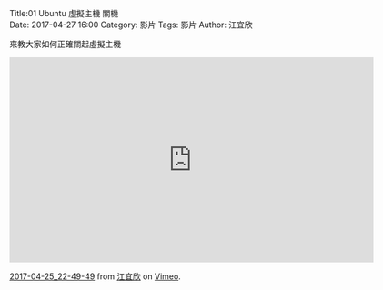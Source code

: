 Title:01 Ubuntu 虛擬主機 關機  
Date: 2017-04-27 16:00
Category: 影片
Tags: 影片
Author: 江宜欣 
 
 來教大家如何正確關起虛擬主機
  
 <iframe src="https://player.vimeo.com/video/214987461" width="640" height="361" frameborder="0" webkitallowfullscreen mozallowfullscreen allowfullscreen></iframe>
<p><a href="https://vimeo.com/214987461">2017-04-25_22-49-49</a> from <a href="https://vimeo.com/user58915616">江宜欣</a> on <a href="https://vimeo.com">Vimeo</a>.</p><section> 